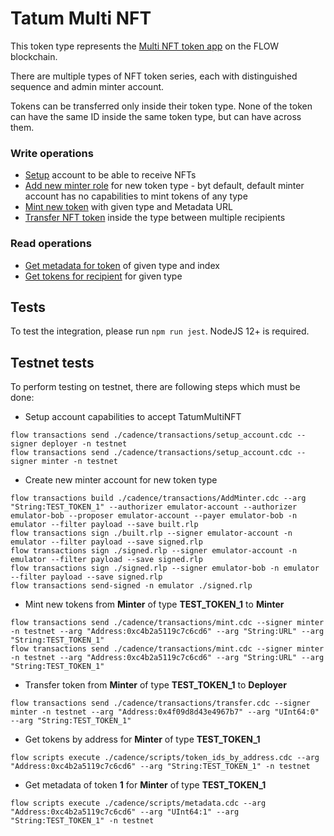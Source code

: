 # Tatum Multi NFT

This token type represents the [Multi NFT token app](./cadence/contracts/TatumNFT.cdc) on the FLOW blockchain.

There are multiple types of NFT token series, each with distinguished sequence and admin minter account.

Tokens can be transferred only inside their token type. None of the token can have the same ID inside the same token type, but can have across them.

### Write operations

* [Setup](./cadence/transactions/setup_account.cdc) account to be able to receive NFTs
* [Add new minter role](./cadence/transactions/add_minter.cdc) for new token type - byt default, default minter account has no capabilities to mint tokens of any type
* [Mint new token](./cadence/transactions/mint.cdc) with given type and Metadata URL
* [Transfer NFT token](./cadence/transactions/transfer.cdc) inside the type between multiple recipients

### Read operations

* [Get metadata for token](./cadence/scripts/metadata.cdc) of given type and index
* [Get tokens for recipient](./cadence/scripts/token_ids_by_address.cdc) for given type

## Tests
To test the integration, please run `npm run jest`. NodeJS 12+ is required.

## Testnet tests
To perform testing on testnet, there are following steps which must be done:

* Setup account capabilities to accept TatumMultiNFT

```
flow transactions send ./cadence/transactions/setup_account.cdc --signer deployer -n testnet
flow transactions send ./cadence/transactions/setup_account.cdc --signer minter -n testnet
```

* Create new minter account for new token type

```
flow transactions build ./cadence/transactions/AddMinter.cdc --arg "String:TEST_TOKEN_1" --authorizer emulator-account --authorizer emulator-bob --proposer emulator-account --payer emulator-bob -n emulator --filter payload --save built.rlp
flow transactions sign ./built.rlp --signer emulator-account -n emulator --filter payload --save signed.rlp
flow transactions sign ./signed.rlp --signer emulator-account -n emulator --filter payload --save signed.rlp
flow transactions sign ./signed.rlp --signer emulator-bob -n emulator --filter payload --save signed.rlp
flow transactions send-signed -n emulator ./signed.rlp
```

* Mint new tokens from **Minter** of type **TEST_TOKEN_1** to **Minter**
```
flow transactions send ./cadence/transactions/mint.cdc --signer minter -n testnet --arg "Address:0xc4b2a5119c7c6cd6" --arg "String:URL" --arg "String:TEST_TOKEN_1"
flow transactions send ./cadence/transactions/mint.cdc --signer minter -n testnet --arg "Address:0xc4b2a5119c7c6cd6" --arg "String:URL" --arg "String:TEST_TOKEN_1"
```

* Transfer token from **Minter** of type **TEST_TOKEN_1** to **Deployer**
```
flow transactions send ./cadence/transactions/transfer.cdc --signer minter -n testnet --arg "Address:0x4f09d8d43e4967b7" --arg "UInt64:0" --arg "String:TEST_TOKEN_1"
```

* Get tokens by address for **Minter** of type **TEST_TOKEN_1**
```
flow scripts execute ./cadence/scripts/token_ids_by_address.cdc --arg "Address:0xc4b2a5119c7c6cd6" --arg "String:TEST_TOKEN_1" -n testnet
```

* Get metadata of token **1** for **Minter** of type **TEST_TOKEN_1**
```
flow scripts execute ./cadence/scripts/metadata.cdc --arg "Address:0xc4b2a5119c7c6cd6" --arg "UInt64:1" --arg "String:TEST_TOKEN_1" -n testnet
```
